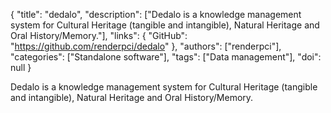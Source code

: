 {
  "title": "dedalo",
  "description": ["Dedalo is a knowledge management system for Cultural Heritage (tangible and intangible), Natural Heritage and Oral History/Memory."],
  "links": {
    "GitHub": "https://github.com/renderpci/dedalo"
  },
  "authors": ["renderpci"],
  "categories": ["Standalone software"],
  "tags": ["Data management"],
  "doi": null
}

<!-- Generated by csv2md.R – do not edit by hand -->

Dedalo is a knowledge management system for Cultural Heritage (tangible and intangible), Natural Heritage and Oral History/Memory.